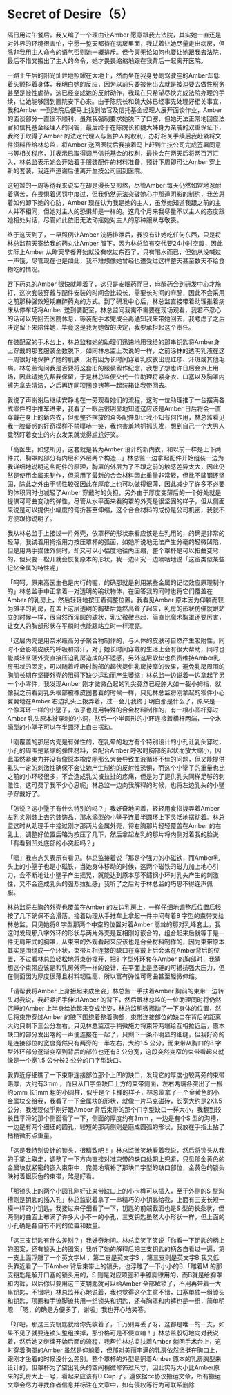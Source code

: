 # Secret of Desire（5）

隔日用过午餐后，我又编了一个理由让Amber 愿意跟我去法院，其实她一直还是对外界的环境很害怕，宁愿一整天都待在病房里面，我试着让她尽量走出病房，但除非我用主人命令的语气否则她一概排斥。但今天无论如何也要让她跟我去法院，最后不惜又搬出了主人的命令，她才畏畏缩缩地跟在我背后一起离开医院。 

一路上午后的阳光灿烂地照耀在大地上，然而坐在我身旁副驾驶座的Amber却低着头颤抖着身体，我明白她的反应，因为以前只要被带出去就是被迫要去做性服务甚至是被性虐待，这已经变成她的反射动作，我现在只希望尽快完成法院办理的手续，让她能够回到医院安下心来。由于陈院长和魏大姊已经事先处理好相关事宜，我和Amber 一到法院后便马上找到法官及信托基金经理人展开面谈作业，Amber 的面谈部分一直很不顺利，虽然我强制要求她脱下了口塞，但她无法正常地回应法官和信托基金经理人的问答，最后终于在陈院长和魏大姊身为亲戚的双重保证下，我终于取得了Amber 的法定代理人与监护人的权利，办好相关手续后我赶紧将文件资料传给林总监，将Amber 送回医院后我接着马上赶到生技公司完成签署同意书等相关程序，并表示已取得调用信托基金的权利，最快会在两天后将两百万汇入，林总监表示她会开始着手服装配件的材料准备，预计下周即可让Amber 穿上新的套装，我连声道谢后便离开生技公司回到医院。 

这短暂的一周等待我来说实在却是漫长又煎熬，尽管Amber 每天仍然如常地忍耐着痛苦，在畏惧着惩罚中度过，但我仍然无法突破她心中那道阴影的制约，我苦思着如何卸下她的心防，Amber 现在认为我是她的主人，虽然她知道我跟之前的主人并不相同，但她对主人的恐惧却是一样的。这几个月来我尽量不以主人的态度跟她相处对话，尽管如此依旧无法动摇她对主人的那种服从与敬畏。 

终于这天到了，一早照例让Amber 浣肠排泄后，我没有让她吃任何东西，只是将林总监前天寄给我的药丸让Amber 服下，因为林总监有交代要24小时空腹，因此实际上Amber 从昨天早餐开始就没有吃过东西了，只有喝水而已，但她从没喊过一声饿，尽管现在也是如此，我不难想像她曾经也遭受过这样整天甚至数天不给食物吃的情况。 

吞下药丸的Amber 很快就睡着了，这只是安眠药而已，麻醉药会到研发中心才施打，这次套装穿戴与配件安装的时间会比较长，需要长时间的麻醉，因此不会采用之前那种强效短期麻醉药丸的方式。到了研发中心后，林总监直接带着助理推着病床从停车场将Amber 送到装配室，林总监问我需不需要在现场观看，我若不忍心的话可以先回去医院休息，等装配手术完成会再通知我来带她回去，我考虑了之后决定留下来陪伴她，毕竟这是我为她做的决定，我要承担起这个责任。 

在装配室的手术台上，林总监和她的助理们迅速地用我给的那串钥匙将Amber身上穿戴的那套服装全数脱下，如同林总监上次说的一样，之前涂抹的透明乳液在这一周很好地保护了她的肌肤，没有因为长时间穿着乳胶衣出现红疹、汗斑或其他毛病。林总监询问我是否要将这套旧的服装留作纪念，我想了想也许日后会派上用场，因此请她先帮我保留，于是林总监便交代一位助理将紧身衣、口塞以及胸罩内裤先拿去清洁，之后再连同项圈镣铐等一起装箱让我带回去。 

我说了声谢谢后继续安静地在一旁观看她们的流程，这时一位助理推了一台摆满各式零件的手推车进来，我看了一眼后很明显地知道这应该是Amber 日后将会一直穿戴在身上的新内衣，但那整齐摆放的众多配件却让我不知有何作用，林总监看见我一脸疑惑的好奇模样不禁噗哧一笑，我也害羞地抓抓头发，想到自己一个大男人竟然盯着女生的内衣发呆就觉得尴尬好笑。 

「高医生，如您所见，这套就是我为Amber 设计的新内衣，和以前一样是上下两件式，胸罩的部分有内层和外层两个构造…」林总监一边拿起配件开始组装一边为我详细地说明这些配件的原理，胸罩的外层为了不跟之前的触感差异太大，因此仍然是使用金属来制作，但采用了最新的合金材料因此重量非常轻，但比不鏽钢还坚固，除此之外由于韧性较强因此在厚度上也可以做得很薄，因此减少了许多不必要的体积同时也减轻了Amber 穿戴时的负担，另外由于厚度变薄后的一个好处就是提供可弯曲变动的弹性，尽管从水平面来看胸罩的外壳是很坚固的样子，但从侧面来说是可以提供小幅度的弯折甚至伸缩，这个合金材料的成份是公司机密，我就不方便跟你说明了。 

我从林总监手上接过一片外壳，依罩杯的形状来看应该是左乳用的，的确是非常的轻薄，我试着用拇指用力按压罩杯的弧面，如她所说地无法产生分毫的轻微凹陷，但是用两手捏住外侧时，却又可以小幅度地往内压缩，整个罩杯是可以扭曲变弯的，但只要一松开就会恢复原本的形状，我一边研究一边嘀咕地说「这蛮类似某些记忆金属的特性呢」 

「呵呵，原来高医生也是内行的喔，的确那就是利用某些金属的记忆效应原理制作的」林总监手中正拿着一对透明的碗状物体，在回答我的同时也将它们覆盖在Amber 的乳房上，然后轻轻地按压着调整位置。我看见Amber 原本因为仰躺而较为摊平的乳房，在盖上这层透明的胸垫后竟然高耸了起来，乳房的形状仿佛就跟站立的时候一样，很自然而浑圆的球状，乳尖微微凸起，简直比魔术胸罩还要厉害，让女人的胸部形状在平躺时也能跟站立时一样漂亮。 

「这层内壳是用奈米级高分子聚合物制作的，与人体的皮肤可自然产生吸附性，同时不会影响皮肤的呼吸和排汗，对于她长时间穿戴的生活上会有很大帮助，同时也能减轻坚硬外壳直接压迫乳房造成的不适感，另外这层软垫也负责维持Amber乳房形状的固定，可以随着呼吸时胸部的起伏提供乳房按摩的效果，避免乳房周围的胸肌长期在坚硬外壳的阻碍下缺少运动而产生萎缩」林总监一边说着一边拿起了另一个小零件，我发现Amber 刚才微微凸起的乳尖竟然已经肿大如一截小拇指，就像我之前看到乳头根部被橡皮圈套着的时候一样，只见林总监将刚拿起的零件小心翼翼地在Amber 右边乳头上拨弄着，过一会儿我终于明白那是什么了，原来是一个像耳环一样的小墬子，似乎也是用特殊的合金材料制作的，有一根小圆杆穿过Amber 乳头原本被穿刺的小洞，然后一个半圆形的小环连接着横杆两端，一个水滴型的小墬子可以在半圆环上自由摆动。 

「刚覆盖的那层内壳是有弹性的，在乳晕的地方有个特别设计的小孔让乳头穿过，小孔的周围是紧缩的弹性材料，会配合Amber 呼吸时胸部的起伏而放大缩小，因此虽然紧束力并没有像原本橡皮圈那么大会导致血液循环不佳的问题，但又能提供乳头一定的刺激性确保不会让她产生制约的反射性恐惧，而这个小墬子的重量也比之前的小环轻很多，不会造成乳尖被拉扯的疼痛，但是为了提供乳头同样足够的刺激性，这可费了我不少心思呢」林总监一边向我解释的时候，也将左边乳头的小墬子穿戴好了。 

「怎说？这小墬子有什么特别的吗？」我好奇地问着，轻轻用食指拨弄着Amber左乳尖刚装上去的装饰品，那水滴型的小墬子连着半圆环上下灵活地摆动着。林总监这时从助理手中接过刚才那两片金属外壳，将右胸那片轻轻覆盖在Amber 的右乳上，调整好位置后略为按压了几下，然后拿起左乳的那片将内侧对着我的脸说「有看到凹处底部的小突起吗？」 

「嗯」我点点头表示有看见。林总监接着说「那是个强力的小磁铁，而Amber乳头上的小墬子也是小磁铁，当她身体移动的时候，这两个磁铁的磁力加上地心引力，会不断地让小墬子产生摇晃，就能达到原本那不鏽钢小环对乳头产生的刺激性，又不会造成乳头的强烈拉扯感」我听了之后对于林总监的巧思不得连声佩服。 

林总监将左胸的外壳也覆盖在Amber 的左边乳房上，一样仔细地调整后位置后轻按了几下确保不会滑落。接着助理从手推车上拿起一件中间有着8 字型的束带交给林总监，只见她将8 字型那两个中空的位置对着Amber 高耸的那对乳峰套上，我这时发现那八字外环的形状与两片外壳是互相刚好嵌合的，组合起来后就等于是一件无肩带式的胸罩，从束带的外观看起来应该也是合金材料制作的，因为束带原本其实是围绕成一个环状，束带互相连接的缺口在穿戴上后会落在Amber背后的位置，不过看林总监轻松地将束带撑开，把8 字型外环套在Amber 的胸部时，我猜想这个束带应该是和乳房外壳一样的设计，在平面上是坚硬的可抵抗强大压力，但在侧面因为厚度很薄且材料韧性高，所以富有弹性可弯曲甚至轻微伸缩。 

「请帮我将Amber 上身抬起来成坐姿」林总监一手扶着Amber 胸前的束带一边转头对我说，我赶紧把手伸进Amber 的背下，然后跟林总监的一位助理同时将仍然沉睡的Amber 上半身给抬起来变成坐姿，林总监稍微挪动了一下身体的位置，然后将束带穿过Amber 的腋下围绕着整着胸部，束带连接部位的缺口在背后的距离大约只剩下三公分左右。只见林总监双手稍微施力将束带两端给互相拉近后，原本缺口的部分发出喀的一声便连接在一起了，只剩下一条不明显的细缝，但我好奇的是连接部位的宽度竟然只有两旁的一半左右，大约1.5 公分，而束带从胸口的8 字型外环部分逐渐变窄到背后的部位也还有3 公分宽，这段突然变窄的束带看起来就像是一个宽1.5 公分长2 公分的ㄇ字型缺口。 

我靠近仔细瞧了一下束带连接部位那个上凹的缺口，发现它的厚度也较两旁的束带略厚，大约有3mm ，而且从ㄇ字型缺口上方的束带侧面，左右两端各突出了一根约5mm 长1mm 粗的小圆柱，似乎是个卡榫的样子，林总监拿了一个金黄色的小金属块交给我，我看了一下金属块的形状，就像一片马克磁砖，长宽大约是2X1.5 公分，我发现似乎刚好跟Amber 背后束带的那个ㄇ字型缺口一样大小，我翻到较长且平滑的那个侧面看了一下，侧面的厚度约有3mm ，一边是有个S 型的沟槽，一边是有两个细细的圆孔，较短的那两侧则是磨成圆弧的形状，我放在手指上拈了拈稍微有点重量。 

「这是我特别设计的锁头，很精致吧！」林总监微笑地看着我说，然后将锁头从我的手掌上取走，调整了一下方向直接对准束带的缺口处朝上兜紧，只见那金黄色的金属块就紧密的嵌入束带中，完美地填补了那块ㄇ字型的缺口部位，金黄色的锁头映衬着银灰色的束带，煞是好看。 

「那锁头上的两个小圆孔刚好让束带缺口上的小卡榫可以插入，至于外侧的S 型沟槽则是钥匙的插入孔」林总监说着拿了一串精巧的小钥匙给我，上面有三支长短一模一样的小钥匙，我接过来仔细看了一下，钥匙的前端截面也是S 型的长条状，但两侧的曲面上布满了许多大小不一的小孔，三支钥匙虽然大小形状一样，但上面的小孔确是各自有不同的位置和数量。 

「这三支钥匙有什么差别？」我好奇地问。林总监笑了笑说「你看一下钥匙的柄上的图案，还有锁头上的图案」我听了她的解释后把三支钥匙的柄各自看过一遍，第一支上面浮雕了一个英文字M ，第二支是英文字S ，第三支则是英文字B.我又低头靠近看了一下Amber 背后束带上的锁头，也浮雕了一下小小的B.「雕着M 的那支钥匙是解开口塞的锁头用的，S 则是对应项圈和手镣脚镣用的，而B就是给胸罩和内裤，以后你只要用这三支钥匙就可以给Amber 全部解锁了，不用再带着一大串钥匙，不错吧」林总监开心地说着，我也觉得这个主意不错，口塞单独一组锁头和钥匙，项圈和手镣脚镣共用一组锁头和钥匙，还有胸罩和内裤也是一组，简单明瞭. 「嗯，的确是方便多了，谢啦」我也开心地笑答。 

「好吧，那这三支钥匙就给你先收着了，千万别弄丢了呀，这都是唯一的一支，如果不见了就要连锁头整组换掉，那价格可是不便宜唷！」林总监殷切地向对我说着，然后她又继续开始后面的流程，我帮忙林总监扶着Amber 躺回手术台上，这时穿着胸罩的Amber 虽然是仰躺着，但那对美丽丰满的乳房依然坚挺在胸口上，跟刚才坐着的时候没什么差别。整个罩杯的外型是照着Amber 原本的乳房胸型来设计的，但罩杯为了空出乳头的空间稍微修饰过尺寸，因此实际大小比Amber原来的乳房大上一号，看起来应该有D Cup 了。遵依据cc协议搬运文章，所有搬运文章会尽力寻找作者信息并标注在文章中，如有侵权等行为可联系删除


